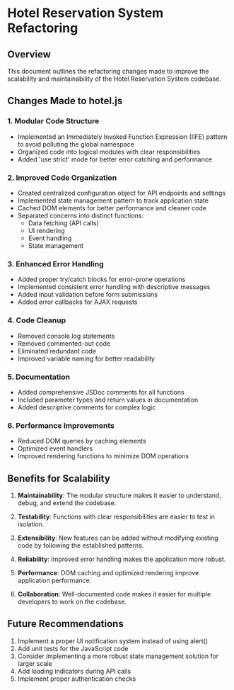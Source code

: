 # Hotel Reservation System Refactoring

## Overview
This document outlines the refactoring changes made to improve the scalability and maintainability of the Hotel Reservation System codebase.

## Changes Made to hotel.js

### 1. Modular Code Structure
- Implemented an Immediately Invoked Function Expression (IIFE) pattern to avoid polluting the global namespace
- Organized code into logical modules with clear responsibilities
- Added 'use strict' mode for better error catching and performance

### 2. Improved Code Organization
- Created centralized configuration object for API endpoints and settings
- Implemented state management pattern to track application state
- Cached DOM elements for better performance and cleaner code
- Separated concerns into distinct functions:
  - Data fetching (API calls)
  - UI rendering
  - Event handling
  - State management

### 3. Enhanced Error Handling
- Added proper try/catch blocks for error-prone operations
- Implemented consistent error handling with descriptive messages
- Added input validation before form submissions
- Added error callbacks for AJAX requests

### 4. Code Cleanup
- Removed console.log statements
- Removed commented-out code
- Eliminated redundant code
- Improved variable naming for better readability

### 5. Documentation
- Added comprehensive JSDoc comments for all functions
- Included parameter types and return values in documentation
- Added descriptive comments for complex logic

### 6. Performance Improvements
- Reduced DOM queries by caching elements
- Optimized event handlers
- Improved rendering functions to minimize DOM operations

## Benefits for Scalability

1. **Maintainability**: The modular structure makes it easier to understand, debug, and extend the codebase.

2. **Testability**: Functions with clear responsibilities are easier to test in isolation.

3. **Extensibility**: New features can be added without modifying existing code by following the established patterns.

4. **Reliability**: Improved error handling makes the application more robust.

5. **Performance**: DOM caching and optimized rendering improve application performance.

6. **Collaboration**: Well-documented code makes it easier for multiple developers to work on the codebase.

## Future Recommendations

1. Implement a proper UI notification system instead of using alert()
2. Add unit tests for the JavaScript code
3. Consider implementing a more robust state management solution for larger scale
4. Add loading indicators during API calls
5. Implement proper authentication checks